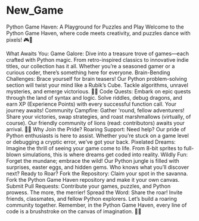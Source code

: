 # New_Game
Python Game Haven: A Playground for Puzzles and Play
Welcome to the Python Game Haven, where code meets creativity, and puzzles dance with pixels! 🎮🐍

What Awaits You:
Game Galore: Dive into a treasure trove of games—each crafted with Python magic. From retro-inspired classics to innovative indie titles, our collection has it all. Whether you’re a seasoned gamer or a curious coder, there’s something here for everyone.
Brain-Bending Challenges: Brace yourself for brain teasers! Our Python problem-solving section will twist your mind like a Rubik’s Cube. Tackle algorithms, unravel mysteries, and emerge victorious. 🧩💡
Code Quests: Embark on epic quests through the land of syntax and logic. Solve riddles, debug dragons, and earn XP (Experience Points) with every successful function call. Your journey awaits!
Community Campfire: Gather 'round, fellow adventurers! Share your victories, swap strategies, and roast marshmallows (virtually, of course). Our friendly community of lions (read: contributors) awaits your arrival. 🦁🔥
Why Join the Pride?
Roaring Support: Need help? Our pride of Python enthusiasts is here to assist. Whether you’re stuck on a game level or debugging a cryptic error, we’ve got your back.
Pixelated Dreams: Imagine the thrill of seeing your game come to life. From 8-bit sprites to full-blown simulations, this is where dreams get coded into reality.
Wildly Fun: Forget the mundane; embrace the wild! Our Python jungle is filled with surprises, easter eggs, and hidden gems. Who knows what you’ll discover next?
Ready to Roar?
Fork the Repository: Claim your spot in the savanna. Fork the Python Game Haven repository and make it your own canvas.
Submit Pull Requests: Contribute your games, puzzles, and Python prowess. The more, the merrier!
Spread the Word: Share the roar! Invite friends, classmates, and fellow Python explorers. Let’s build a roaring community together.
Remember, in the Python Game Haven, every line of code is a brushstroke on the canvas of imagination. 🌟🎨
